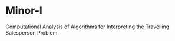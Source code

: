 # Minor-I
Computational Analysis of Algorithms for Interpreting the Travelling Salesperson Problem.
